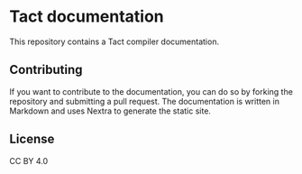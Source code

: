 # Tact documentation

This repository contains a Tact compiler documentation.

## Contributing

If you want to contribute to the documentation, you can do so by forking the repository and submitting a pull request. The documentation is written in Markdown and uses Nextra to generate the static site.

## License

CC BY 4.0